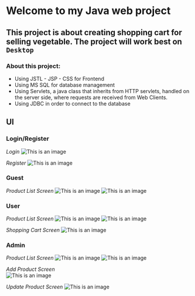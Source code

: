 # Welcome to my Java web project
## This project is about creating shopping cart for selling vegetable. The project will work best on `Desktop`
### About this project:
* Using JSTL - JSP - CSS for Frontend
* Using MS SQL for database management
* Using Servlets, a java class that inherits from HTTP servlets, handled on the server side, where requests are received from Web Clients.
* Using JDBC in order to connect to the database

## UI
### Login/Register
  *Login*
![This is an image](https://github.com/peterndta/Univ_Semester-4_Java-web-project/blob/main/ScreenShot/Login.jpg)

  *Register*
![This is an image](https://github.com/peterndta/Univ_Semester-4_Java-web-project/blob/main/ScreenShot/register.jpg)

### Guest
  *Product List Screen*
![This is an image](https://github.com/peterndta/Univ_Semester-4_Java-web-project/blob/main/ScreenShot/Guest.jpg)
![This is an image](https://github.com/peterndta/Univ_Semester-4_Java-web-project/blob/main/ScreenShot/body2.jpg)
      
### User
  *Product List Screen*
![This is an image](https://github.com/peterndta/Univ_Semester-4_Java-web-project/blob/main/ScreenShot/user.jpg)
![This is an image](https://github.com/peterndta/Univ_Semester-4_Java-web-project/blob/main/ScreenShot/body2.jpg)

   *Shopping Cart Screen*
![This is an image](https://github.com/peterndta/Univ_Semester-4_Java-web-project/blob/main/ScreenShot/cart.jpg)

      
### Admin
   *Product List Screen* 
![This is an image](https://github.com/peterndta/Univ_Semester-4_Java-web-project/blob/main/ScreenShot/Admin.jpg)
![This is an image](https://github.com/peterndta/Univ_Semester-4_Java-web-project/blob/main/ScreenShot/body.jpg)

   *Add Product Screen*   
![This is an image](https://github.com/peterndta/Univ_Semester-4_Java-web-project/blob/main/ScreenShot/add.jpg)

   *Update Product Screen*
![This is an image](https://github.com/peterndta/Univ_Semester-4_Java-web-project/blob/main/ScreenShot/update_product.jpg)

